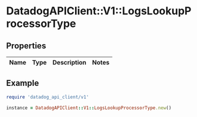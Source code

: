 # DatadogAPIClient::V1::LogsLookupProcessorType

## Properties

| Name | Type | Description | Notes |
| ---- | ---- | ----------- | ----- |

## Example

```ruby
require 'datadog_api_client/v1'

instance = DatadogAPIClient::V1::LogsLookupProcessorType.new()
```

